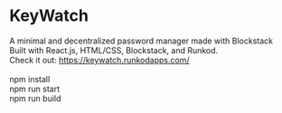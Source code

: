 # KeyWatch
A minimal and decentralized password manager made with Blockstack<br>
Built with React.js, HTML/CSS, Blockstack, and Runkod.<br>
Check it out: https://keywatch.runkodapps.com/
<br>
<br>
npm install
<br>
npm run start
<br>
npm run build
